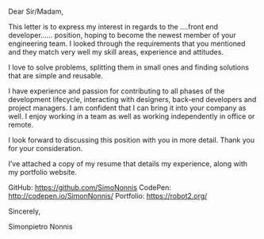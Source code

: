 Dear Sir/Madam,

This letter is to express my interest in regards to the ....front end developer...... position,
hoping to become the newest member of your engineering team.
I looked through the requirements that you mentioned and they match very well my skill 
areas, experience and attitudes. 

I love to solve problems, splitting them in small ones and finding solutions that are simple and reusable. 

I have experience and passion for contributing to all phases of the development lifecycle, 
interacting with designers, back-end developers and project managers. 
I am confident that I can bring it into your company as well.
I enjoy working in a team as well as working independently in office or remote.

I look forward to discussing this position with you in more detail. 
Thank you for your consideration.

I’ve attached a copy of my resume that details my experience, along with my portfolio website.

GitHub:    https://github.com/SimoNonnis
CodePen:   http://codepen.io/SimonNonnis/
Portfolio: https://robot2.org/

Sincerely,

Simonpietro Nonnis
